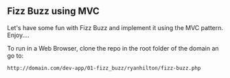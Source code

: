 ## Fizz Buzz using MVC ##

Let's have some fun with Fizz Buzz and implement it using the MVC pattern.  Enjoy....

To run in a Web Browser, clone the repo in the root folder of the domain an go to:

	http://domain.com/dev-app/01-fizz_buzz/ryanhilton/fizz-buzz.php